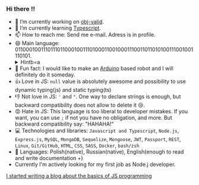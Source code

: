 ### Hi there :bangbang:


- 🔭 I’m currently working on [obj-valid](https://github.com/Iicytower/obj-valid).
- 🌱 I’m currently learning [Typescript](https://www.typescriptlang.org/).
- 📫 How to reach me: Send me e-mail. Adress is in profile.
- 😄 Main language: 011000100111011101100010011101000110010001110011011010100111001001110101. <details><summary>Hint</sumary>b=a</details>
- :tada: Fun fact: I would like to make an [Arduino](https://www.arduino.cc/) based robot and I will definitely do it someday.
- :+1: Love in JS: `null` value is absolutely awesome and possibility to use dynamic typing(js) and static typing(ts)
- :-1: Not love in JS: `'` and `"`. One way to declare strings is enough, but backward compatibility does not allow to delete it :cry:. 
- :rage: Hate in JS: This language is too liberal to developer mistakes. If you want, you can use `;` if not you have no obligation, and more. But backward compatibility say: "HAHAHA!"
- :computer: Technologies and libraries: `Javascript and Typescript`, `Node.js`, `Express.js`, `MySQL`, `MongoDB`, `Sequelize`, `Mongoose`, `JWT`, `Passport`, `REST`, `Linux`, `Git/GitHub`, `HTML`, `CSS`, `SASS`, `Docker`, `bash/zsh`
- :closed_book: Languages: Polish(native), Russian(native), English(enough to read and write documentation +)
- Currently I'm actively looking for my first job as Node.j developer. 

[I started writing a blog about the basics of JS programming](https://podstawynode.blogspot.com/)
